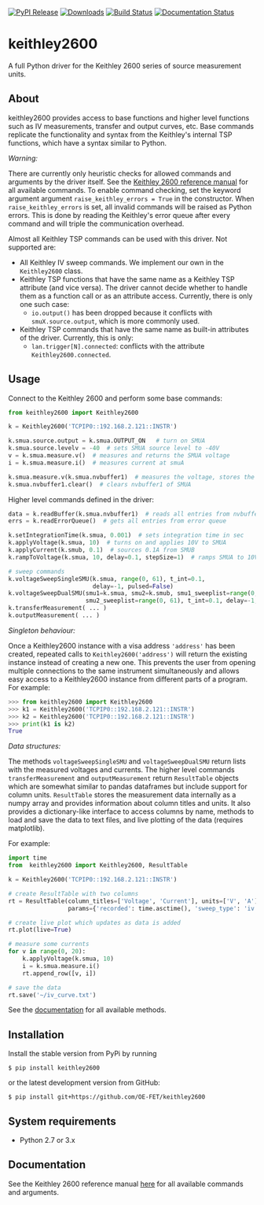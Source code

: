 [![PyPI Release](https://img.shields.io/pypi/v/keithley2600.svg)](https://pypi.org/pypi/keithley2600/)
[![Downloads](https://pepy.tech/badge/keithley2600)](https://pepy.tech/project/keithley2600)
[![Build Status](https://travis-ci.com/OE-FET/keithley2600.svg?branch=master)](https://travis-ci.com/OE-FET/keithley2600)
[![Documentation Status](https://readthedocs.org/projects/keithley2600/badge/?version=latest)](https://keithley2600.readthedocs.io/en/latest/?badge=latest)

# keithley2600
A full Python driver for the Keithley 2600 series of source measurement units.

## About
keithley2600 provides access to base functions and higher level functions such as IV
measurements, transfer and output curves, etc. Base commands replicate the functionality
and syntax from the Keithley's internal TSP functions, which have a syntax similar to
Python.

*Warning:*

There are currently only heuristic checks for allowed commands and arguments by the driver
itself. See the [Keithley 2600 reference manual](https://www.tek.com/keithley-source-measure-units/smu-2600b-series-sourcemeter-manual-8)
for all available commands. To enable command checking, set the keyword argument argument
`raise_keithley_errors = True` in the constructor. When `raise_keithley_errors` is set,
all invalid commands will be raised as Python errors. This is done by reading the
Keithley's error queue after every command and will triple the communication overhead.

Almost all Keithley TSP commands can be used with this driver. Not supported are:

* All Keithley IV sweep commands. We implement our own in the `Keithley2600` class.
* Keithley TSP functions that have the same name as a Keithley TSP attribute (and vice
  versa). The driver cannot decide whether to handle them as a function call or as an
  attribute access. Currently, there is only one such case:
  - `io.output()` has been dropped because it conflicts with `smuX.source.output`, which
    is more commonly used.
* Keithley TSP commands that have the same name as built-in attributes of the driver.
  Currently, this is only:
  - `lan.trigger[N].connected`: conflicts with the attribute `Keithley2600.connected`.


## Usage

Connect to the Keithley 2600 and perform some base commands:
```python
from keithley2600 import Keithley2600

k = Keithley2600('TCPIP0::192.168.2.121::INSTR')

k.smua.source.output = k.smua.OUTPUT_ON   # turn on SMUA
k.smua.source.levelv = -40  # sets SMUA source level to -40V
v = k.smua.measure.v()  # measures and returns the SMUA voltage
i = k.smua.measure.i()  # measures current at smuA

k.smua.measure.v(k.smua.nvbuffer1)  # measures the voltage, stores the result in buffer
k.smua.nvbuffer1.clear()  # clears nvbuffer1 of SMUA
```
Higher level commands defined in the driver:

```python
data = k.readBuffer(k.smua.nvbuffer1)  # reads all entries from nvbuffer1 of SMUA
errs = k.readErrorQueue()  # gets all entries from error queue

k.setIntegrationTime(k.smua, 0.001)  # sets integration time in sec
k.applyVoltage(k.smua, 10)  # turns on and applies 10V to SMUA
k.applyCurrent(k.smub, 0.1)  # sources 0.1A from SMUB
k.rampToVoltage(k.smua, 10, delay=0.1, stepSize=1)  # ramps SMUA to 10V in steps of 1V

# sweep commands
k.voltageSweepSingleSMU(k.smua, range(0, 61), t_int=0.1,
                        delay=-1, pulsed=False)
k.voltageSweepDualSMU(smu1=k.smua, smu2=k.smub, smu1_sweeplist=range(0, 61),
                      smu2_sweeplist=range(0, 61), t_int=0.1, delay=-1, pulsed=False)
k.transferMeasurement( ... )
k.outputMeasurement( ... )
```

*Singleton behaviour:*

Once a Keithley2600 instance with a visa address `'address'` has been created, repeated
calls to `Keithley2600('address')` will return the existing instance instead of creating a
new one. This prevents the user from opening multiple connections to the same instrument
simultaneously and allows easy access to a Keithley2600 instance from different parts of a
program. For example:

```python
>>> from keithley2600 import Keithley2600
>>> k1 = Keithley2600('TCPIP0::192.168.2.121::INSTR')
>>> k2 = Keithley2600('TCPIP0::192.168.2.121::INSTR')
>>> print(k1 is k2)
True
```

*Data structures:*

The methods `voltageSweepSingleSMU` and `voltageSweepDualSMU` return lists with the
measured voltages and currents. The higher level commands `transferMeasurement` and
`outputMeasurement` return `ResultTable` objects which are somewhat similar to pandas
dataframes but include support for column units. `ResultTable` stores the measurement
data internally as a numpy array and provides information about column titles and units.
It also provides a dictionary-like interface to access columns by name, methods to load
and save the data to text files, and live plotting of the data (requires matplotlib).

For example:
```python
import time
from  keithley2600 import Keithley2600, ResultTable

k = Keithley2600('TCPIP0::192.168.2.121::INSTR')

# create ResultTable with two columns
rt = ResultTable(column_titles=['Voltage', 'Current'], units=['V', 'A'],
                 params={'recorded': time.asctime(), 'sweep_type': 'iv'})

# create live plot which updates as data is added
rt.plot(live=True)

# measure some currents
for v in range(0, 20):
    k.applyVoltage(k.smua, 10)
    i = k.smua.measure.i()
    rt.append_row([v, i])

# save the data
rt.save('~/iv_curve.txt')
```

See the [documentation](https://keithley2600.readthedocs.io/en/latest/api/result_table.html)
for all available methods.

## Installation
Install the stable version from PyPi by running
```console
$ pip install keithley2600
```
or the latest development version from GitHub:
```console
$ pip install git+https://github.com/OE-FET/keithley2600
```

## System requirements

- Python 2.7 or 3.x

##  Documentation

See the Keithley 2600 reference manual
[here](https://www.tek.com/keithley-source-measure-units/smu-2600b-series-sourcemeter-manual-8)
for all available commands and arguments.
